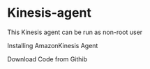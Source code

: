# Kinesis-agent

This Kinesis agent can be run as non-root user

Installing AmazonKinesis Agent

Download Code from Githib 
